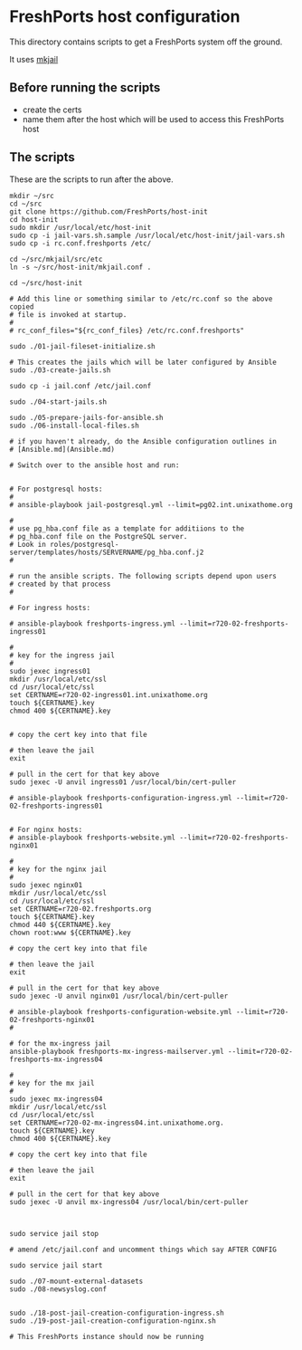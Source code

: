 # FreshPorts host configuration

This directory contains scripts to get a FreshPorts system off the ground.

It uses [mkjail](https://github.com/mkjail/mkjail)

## Before running the scripts

* create the certs
* name them after the host which will be used to access this FreshPorts host

## The scripts

These are the scripts to run after the above.

    mkdir ~/src
    cd ~/src
    git clone https://github.com/FreshPorts/host-init
    cd host-init
    sudo mkdir /usr/local/etc/host-init
    sudo cp -i jail-vars.sh.sample /usr/local/etc/host-init/jail-vars.sh
    sudo cp -i rc.conf.freshports /etc/

    cd ~/src/mkjail/src/etc
    ln -s ~/src/host-init/mkjail.conf .

    cd ~/src/host-init

    # Add this line or something similar to /etc/rc.conf so the above copied
    # file is invoked at startup.
    #
    # rc_conf_files="${rc_conf_files} /etc/rc.conf.freshports"

    sudo ./01-jail-fileset-initialize.sh

    # This creates the jails which will be later configured by Ansible
    sudo ./03-create-jails.sh

    sudo cp -i jail.conf /etc/jail.conf

    sudo ./04-start-jails.sh

    sudo ./05-prepare-jails-for-ansible.sh
    sudo ./06-install-local-files.sh

    # if you haven't already, do the Ansible configuration outlines in
    # [Ansible.md](Ansible.md)

    # Switch over to the ansible host and run:


    # For postgresql hosts:
    #
    # ansible-playbook jail-postgresql.yml --limit=pg02.int.unixathome.org

    #
    # use pg_hba.conf file as a template for additiions to the
    # pg_hba.conf file on the PostgreSQL server.
    # Look in roles/postgresql-server/templates/hosts/SERVERNAME/pg_hba.conf.j2
    #

    # run the ansible scripts. The following scripts depend upon users
    # created by that process
    #

    # For ingress hosts:

    # ansible-playbook freshports-ingress.yml --limit=r720-02-freshports-ingress01

    #
    # key for the ingress jail
    #
    sudo jexec ingress01
    mkdir /usr/local/etc/ssl
    cd /usr/local/etc/ssl
    set CERTNAME=r720-02-ingress01.int.unixathome.org
    touch ${CERTNAME}.key
    chmod 400 ${CERTNAME}.key


    # copy the cert key into that file

    # then leave the jail
    exit

    # pull in the cert for that key above
    sudo jexec -U anvil ingress01 /usr/local/bin/cert-puller

    # ansible-playbook freshports-configuration-ingress.yml --limit=r720-02-freshports-ingress01


    # For nginx hosts:
    # ansible-playbook freshports-website.yml --limit=r720-02-freshports-nginx01

    #
    # key for the nginx jail
    #
    sudo jexec nginx01
    mkdir /usr/local/etc/ssl
    cd /usr/local/etc/ssl
    set CERTNAME=r720-02.freshports.org
    touch ${CERTNAME}.key
    chmod 440 ${CERTNAME}.key
    chown root:www ${CERTNAME}.key

    # copy the cert key into that file

    # then leave the jail
    exit

    # pull in the cert for that key above
    sudo jexec -U anvil nginx01 /usr/local/bin/cert-puller

    # ansible-playbook freshports-configuration-website.yml --limit=r720-02-freshports-nginx01
    #

    # for the mx-ingress jail
    ansible-playbook freshports-mx-ingress-mailserver.yml --limit=r720-02-freshports-mx-ingress04

    #
    # key for the mx jail
    #
    sudo jexec mx-ingress04
    mkdir /usr/local/etc/ssl
    cd /usr/local/etc/ssl
    set CERTNAME=r720-02-mx-ingress04.int.unixathome.org.
    touch ${CERTNAME}.key
    chmod 400 ${CERTNAME}.key

    # copy the cert key into that file

    # then leave the jail
    exit

    # pull in the cert for that key above
    sudo jexec -U anvil mx-ingress04 /usr/local/bin/cert-puller



    sudo service jail stop

    # amend /etc/jail.conf and uncomment things which say AFTER CONFIG

    sudo service jail start

    sudo ./07-mount-external-datasets
    sudo ./08-newsyslog.conf


    sudo ./18-post-jail-creation-configuration-ingress.sh
    sudo ./19-post-jail-creation-configuration-nginx.sh

    # This FreshPorts instance should now be running
